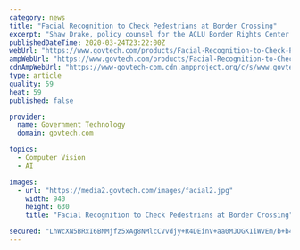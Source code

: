 ```yaml
---
category: news
title: "Facial Recognition to Check Pedestrians at Border Crossing"
excerpt: "Shaw Drake, policy counsel for the ACLU Border Rights Center in El Paso, said both CBP and the TSA have dramatically expanded their use of facial recognition technology. According to the ACLU, the program was piloted by CBP in the El Paso sector and spread to other ports of entry. According to the agency, the technology is also in use at the ..."
publishedDateTime: 2020-03-24T23:22:00Z
webUrl: "https://www.govtech.com/products/Facial-Recognition-to-Check-Pedestrians-at-Border-Crossing.html"
ampWebUrl: "https://www.govtech.com/products/Facial-Recognition-to-Check-Pedestrians-at-Border-Crossing.html?AMP"
cdnAmpWebUrl: "https://www-govtech-com.cdn.ampproject.org/c/s/www.govtech.com/products/Facial-Recognition-to-Check-Pedestrians-at-Border-Crossing.html?AMP"
type: article
quality: 59
heat: 59
published: false

provider:
  name: Government Technology
  domain: govtech.com

topics:
  - Computer Vision
  - AI

images:
  - url: "https://media2.govtech.com/images/facial2.jpg"
    width: 940
    height: 630
    title: "Facial Recognition to Check Pedestrians at Border Crossing"

secured: "LhWcXN5BRxI6BNMjfz5xAg8NMlcCVvdjy+R4DEinV+aa0MJOGK1iWvEm/b+b4R1/tIklWM9l7dWOqKETGVtzYnUntXkDeDZnNC1CDehG8qHBFRmETuetlYCNbD357JkFvuyYNGSHqqc8Wu6o80Na8F1jlMkBIbp49Y88rXfdX+2dDK+Utrg2Mqn3XFnHtDcCFeAg17zZnEAtv+fYMkcblC8vX65ZYK01h+Yspp3geBQVT++dfel6ZtBy2MhXibAl0++bkZ2btsKZT11YlC/hWy1k29e8ZH5Ar5m4syTBkXHyXrQ7ycSr2lzyGp4clLvw;CuhvlYG7XpynkJ/92s9Arw=="
---
```


